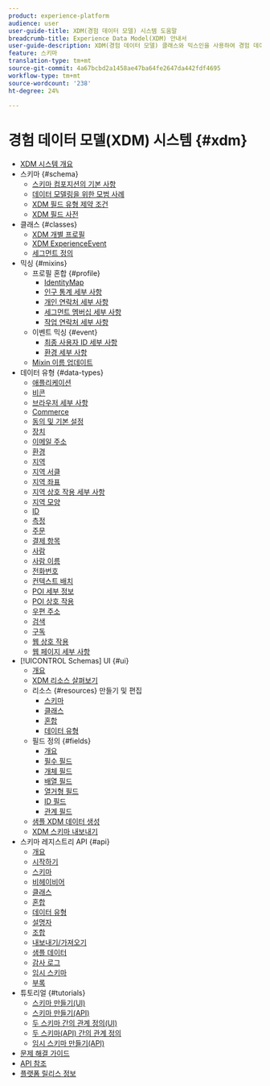 ```yaml
---
product: experience-platform
audience: user
user-guide-title: XDM(경험 데이터 모델) 시스템 도움말
breadcrumb-title: Experience Data Model(XDM) 안내서
user-guide-description: XDM(경험 데이터 모델) 클래스와 믹스인을 사용하여 경험 데이터를 표준화합니다.
feature: 스키마
translation-type: tm+mt
source-git-commit: 4a67bcbd2a1458ae47ba64fe2647da442fdf4695
workflow-type: tm+mt
source-wordcount: '238'
ht-degree: 24%

---
```



# 경험 데이터 모델(XDM) 시스템 {#xdm}

* [XDM 시스템 개요](home.md)
* 스키마 {#schema}
   * [스키마 컴포지션의 기본 사항](schema/composition.md)
   * [데이터 모델링을 위한 모범 사례](schema/best-practices.md)
   * [XDM 필드 유형 제약 조건](schema/field-constraints.md)
   * [XDM 필드 사전](schema/field-dictionary.md)
* 클래스 {#classes}
   * [XDM 개별 프로필](./classes/individual-profile.md)
   * [XDM ExperienceEvent](./classes/experienceevent.md)
   * [세그먼트 정의](./classes/segment-definition.md)
* 믹싱 {#mixins}
   * 프로필 혼합 {#profile}
      * [IdentityMap](./mixins/profile/identitymap.md)
      * [인구 통계 세부 사항](./mixins/profile/person-details.md)
      * [개인 연락처 세부 사항](./mixins/profile/personal-details.md)
      * [세그먼트 멤버십 세부 사항](./mixins/profile/segmentation.md)
      * [작업 연락처 세부 사항](./mixins/profile/work-details.md)
   * 이벤트 믹싱 {#event}
      * [최종 사용자 ID 세부 사항](./mixins/event/enduserids.md)
      * [환경 세부 사항](./mixins/event/environment-details.md)
   * [Mixin 이름 업데이트](./mixins/name-updates.md)
* 데이터 유형 {#data-types}
   * [애플리케이션](./data-types/application.md)
   * [비콘](./data-types/beacon.md)
   * [브라우저 세부 사항](./data-types/browser-details.md)
   * [Commerce](./data-types/commerce.md)
   * [동의 및 기본 설정](./data-types/consents.md)
   * [장치](./data-types/device.md)
   * [이메일 주소](./data-types/email-address.md)
   * [환경](./data-types/environment.md)
   * [지역](./data-types/geo.md)
   * [지역 서클](./data-types/geo-circle.md)
   * [지역 좌표](./data-types/geo-coordinates.md)
   * [지역 상호 작용 세부 사항](./data-types/geo-interaction-details.md)
   * [지역 모양](./data-types/geo-shape.md)
   * [ID](./data-types/identity.md)
   * [측정](./data-types/measure.md)
   * [주문](./data-types/order.md)
   * [결제 항목](./data-types/payment-item.md)
   * [사람](./data-types/person.md)
   * [사람 이름](./data-types/person-name.md)
   * [전화번호](./data-types/phone-number.md)
   * [컨텍스트 배치](./data-types/place-context.md)
   * [POI 세부 정보](./data-types/poi-details.md)
   * [POI 상호 작용](./data-types/poi-interaction.md)
   * [우편 주소](./data-types/postal-address.md)
   * [검색](./data-types/search.md)
   * [구독](./data-types/subscription.md)
   * [웹 상호 작용](./data-types/web-interactions.md)
   * [웹 페이지 세부 사항](./data-types/webpage-details.md)
* [!UICONTROL Schemas] UI {#ui}
   * [개요](./ui/overview.md)
   * [XDM 리소스 살펴보기](./ui/explore.md)
   * 리소스 {#resources} 만들기 및 편집
      * [스키마](./ui/resources/schemas.md)
      * [클래스](./ui/resources/classes.md)
      * [혼합](./ui/resources/mixins.md)
      * [데이터 유형](./ui/resources/data-types.md)
   * 필드 정의 {#fields}
      * [개요](./ui/fields/overview.md)
      * [필수 필드](./ui/fields/required.md)
      * [개체 필드](./ui/fields/object.md)
      * [배열 필드](./ui/fields/array.md)
      * [열거형 필드](./ui/fields/enum.md)
      * [ID 필드](./ui/fields/identity.md)
      * [관계 필드](./ui/fields/relationship.md)
   * [샘플 XDM 데이터 생성](./ui/sample.md)
   * [XDM 스키마 내보내기](./ui/export.md)
* 스키마 레지스트리 API {#api}
   * [개요](api/overview.md)
   * [시작하기](api/getting-started.md)
   * [스키마](api/schemas.md)
   * [비헤이비어](api/behaviors.md)
   * [클래스](api/classes.md)
   * [혼합](api/mixins.md)
   * [데이터 유형](api/data-types.md)
   * [설명자](api/descriptors.md)
   * [조합](api/unions.md)
   * [내보내기/가져오기](api/export-import.md)
   * [샘플 데이터](api/sample-data.md)
   * [감사 로그](api/audit-log.md)
   * [임시 스키마](api/ad-hoc.md)
   * [부록](api/appendix.md)
* 튜토리얼 {#tutorials}
   * [스키마 만들기(UI)](tutorials/create-schema-ui.md)
   * [스키마 만들기(API)](tutorials/create-schema-api.md)
   * [두 스키마 간의 관계 정의(UI)](tutorials/relationship-ui.md)
   * [두 스키마(API) 간의 관계 정의](tutorials/relationship-api.md)
   * [임시 스키마 만들기(API)](tutorials/ad-hoc.md)
* [문제 해결 가이드](troubleshooting-guide.md)
* [API 참조](https://www.adobe.io/apis/experienceplatform/home/api-reference.html#!acpdr/swagger-specs/schema-registry.yaml)
* [플랫폼 릴리스 정보](https://www.adobe.com/go/platform-release-notes-en)